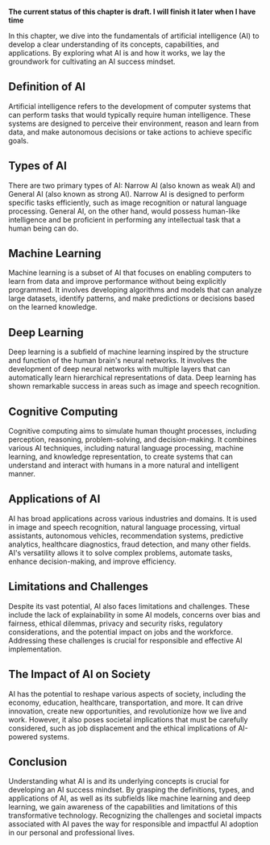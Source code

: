**The current status of this chapter is draft. I will finish it later when I have time**

In this chapter, we dive into the fundamentals of artificial intelligence (AI) to develop a clear understanding of its concepts, capabilities, and applications. By exploring what AI is and how it works, we lay the groundwork for cultivating an AI success mindset.

Definition of AI
----------------

Artificial intelligence refers to the development of computer systems that can perform tasks that would typically require human intelligence. These systems are designed to perceive their environment, reason and learn from data, and make autonomous decisions or take actions to achieve specific goals.

Types of AI
-----------

There are two primary types of AI: Narrow AI (also known as weak AI) and General AI (also known as strong AI). Narrow AI is designed to perform specific tasks efficiently, such as image recognition or natural language processing. General AI, on the other hand, would possess human-like intelligence and be proficient in performing any intellectual task that a human being can do.

Machine Learning
----------------

Machine learning is a subset of AI that focuses on enabling computers to learn from data and improve performance without being explicitly programmed. It involves developing algorithms and models that can analyze large datasets, identify patterns, and make predictions or decisions based on the learned knowledge.

Deep Learning
-------------

Deep learning is a subfield of machine learning inspired by the structure and function of the human brain's neural networks. It involves the development of deep neural networks with multiple layers that can automatically learn hierarchical representations of data. Deep learning has shown remarkable success in areas such as image and speech recognition.

Cognitive Computing
-------------------

Cognitive computing aims to simulate human thought processes, including perception, reasoning, problem-solving, and decision-making. It combines various AI techniques, including natural language processing, machine learning, and knowledge representation, to create systems that can understand and interact with humans in a more natural and intelligent manner.

Applications of AI
------------------

AI has broad applications across various industries and domains. It is used in image and speech recognition, natural language processing, virtual assistants, autonomous vehicles, recommendation systems, predictive analytics, healthcare diagnostics, fraud detection, and many other fields. AI's versatility allows it to solve complex problems, automate tasks, enhance decision-making, and improve efficiency.

Limitations and Challenges
--------------------------

Despite its vast potential, AI also faces limitations and challenges. These include the lack of explainability in some AI models, concerns over bias and fairness, ethical dilemmas, privacy and security risks, regulatory considerations, and the potential impact on jobs and the workforce. Addressing these challenges is crucial for responsible and effective AI implementation.

The Impact of AI on Society
---------------------------

AI has the potential to reshape various aspects of society, including the economy, education, healthcare, transportation, and more. It can drive innovation, create new opportunities, and revolutionize how we live and work. However, it also poses societal implications that must be carefully considered, such as job displacement and the ethical implications of AI-powered systems.

Conclusion
----------

Understanding what AI is and its underlying concepts is crucial for developing an AI success mindset. By grasping the definitions, types, and applications of AI, as well as its subfields like machine learning and deep learning, we gain awareness of the capabilities and limitations of this transformative technology. Recognizing the challenges and societal impacts associated with AI paves the way for responsible and impactful AI adoption in our personal and professional lives.
